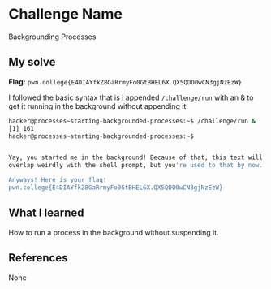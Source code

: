 # Challenge Name
Backgrounding Processes

## My solve
**Flag:** `pwn.college{E4DIAYfkZ8GaRrmyFo0GtBHEL6X.QX5QDO0wCN3gjNzEzW}`

I followed the basic syntax that is i appended `/challenge/run` with an & to get it running in the background without appending it.
```bash
hacker@processes~starting-backgrounded-processes:~$ /challenge/run &
[1] 161
hacker@processes~starting-backgrounded-processes:~$ 


Yay, you started me in the background! Because of that, this text will probably 
overlap weirdly with the shell prompt, but you're used to that by now...

Anyways! Here is your flag!
pwn.college{E4DIAYfkZ8GaRrmyFo0GtBHEL6X.QX5QDO0wCN3gjNzEzW}
```

## What I learned
How to run a process in the background without suspending it.

## References 
None

